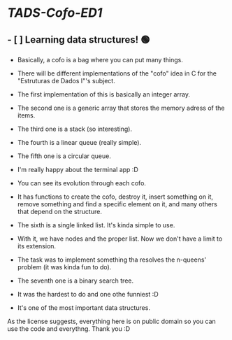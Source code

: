 # *TADS-Cofo-ED1*

## - [ ] **Learning data structures!** :green_circle:
* Basically, a cofo is a bag where you can put many things.
* There will be different implementations of the "cofo" idea in C for the "Estruturas de Dados I"'s subject.

* The first implementation of this is basically an integer array.
* The second one is a generic array that stores the memory adress of the items.
* The third one is a stack (so interesting).
* The fourth is a linear queue (really simple).
* The fifth one is a circular queue.

* I'm really happy about the terminal app :D
* You can see its evolution through each cofo.
* It has functions to create the cofo, destroy it, insert something on it, remove something and find a specific element on it, and many others that depend on the structure.

* The sixth is a single linked list. It's kinda simple to use.
* With it, we have nodes and the proper list. Now we don't have a limit to its extension.
* The task was to implement something tha resolves the n-queens' problem (it was kinda fun to do).

* The seventh one is a binary search tree.
* It was the hardest to do and one othe funniest :D
* It's one of the most important data structures.

As the license suggests, everything here is on public domain so you can use the code and everythng.
Thank you :D